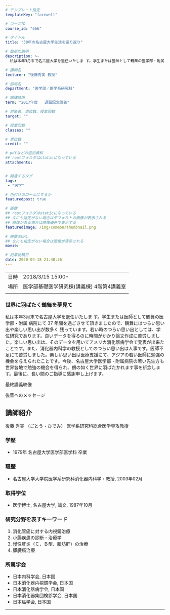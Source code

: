```yaml
---
# テンプレート指定
templateKey: "farewell"

# コースID
course_id: "666"

# タイトル
title: "30年の名古屋大学生活を振り返り"

# 簡単な説明
description: >-
  私は本年3月末で名古屋大学を退任いたしま す。学生または医師として鶴舞の医学部・附属 病院にて 37 年間を過ごさせて頂きましたので、鶴舞にはつらい思い出や楽しい思い出が数多く 残っています。若い時のつらい思い出としては、学位研究であります。良いデータを得るのに時間がかかり論文作成に苦労しました。楽しい思い出は、そのデータを用いてアメリカ消化器病学会で発表が出来たことです。 ....

# 講師名
lecturer: "後藤秀実 教授"

# 部局名
department: "医学部／医学系研究科"

# 開講時限
term: "2017年度	退職記念講義"

# 対象者、単位数、授業回数
target: ""

# 授業回数
classes: ""

# 単位数
credit: ""

# pdfなどの追加資料
## rootフォルダはstaticになっている
attachments:


# 関連するタグ
tags:
 - "医学"

# 色付けのロールにするか
featuredpost: true

# 画像
## rootフォルダはstaticになっている
## なにも指定がない場合はデフォルトの画像が表示される
## 映像がある場合は映像優先で表示する
featuredimage: /img/common/thumbnail.png

# 映像のURL
## なにも指定がない場合は画像が表示される
movie: 

# 記事投稿日
date: 2020-04-18 21:40:36
---
```


|   |   |
|---|---|
| 日時 | 2018/3/15  15:00- |
| 場所 | 医学部基礎医学研究棟(講義棟) 4階第4講義室 |
|   |   |


### 世界に羽ばたく鶴舞を夢見て
私は本年3月末で名古屋大学を退任いたしま す。学生または医師として鶴舞の医学部・附属 病院にて 37 年間を過ごさせて頂きましたので、鶴舞にはつらい思い出や楽しい思い出が数多く 残っています。若い時のつらい思い出としては、学位研究であります。良いデータを得るのに時間がかかり論文作成に苦労しました。楽しい思い出は、そのデータを用いてアメリカ消化器病学会で発表が出来たことです。また、消化器内科学の教授としてのつらい思い出は人事です。医師不足にて苦労しました。楽しい思い出は医療支援にて、アジアの若い医師に勉強の機会を与えられたことです。今後、名古屋大学医学部・附属病院の若い先生方も世界各地で勉強の機会を得られ、鶴の如く世界に羽ばたかれます事を祈念します。最後に、長い間のご指導に感謝申し上げます。

最終講義映像





後輩へのメッセージ





## 講師紹介
後藤 秀実 （ごとう・ひでみ） 医学系研究科総合医学専攻教授

### 学歴
* 1979年 名古屋大学医学部医学科 卒業

### 職歴
* 名古屋大学大学院医学系研究科消化器内科学・教授, 2003年02月

### 取得学位
* 医学博士, 名古屋大学, 論文, 1987年10月

### 研究分野を表すキーワード
1. 消化管癌に対する内視鏡治療
2. 小腸疾患の診断・治療学
3. 慢性肝炎（Ｃ，Ｂ型、脂肪肝）の治療
4. 膵臓癌治療

### 所属学会
* 日本内科学会, 日本国
* 日本消化器内視鏡学会, 日本国
* 日本消化器病学会, 日本国
* 日本消化器集団検診学会, 日本国
* 日本癌学会, 日本国



-----